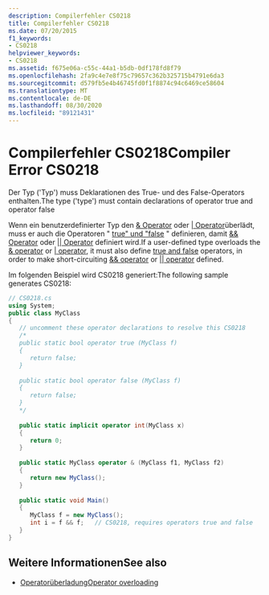 ```yaml
---
description: Compilerfehler CS0218
title: Compilerfehler CS0218
ms.date: 07/20/2015
f1_keywords:
- CS0218
helpviewer_keywords:
- CS0218
ms.assetid: f675e06a-c55c-44a1-b5db-0df178fd8f79
ms.openlocfilehash: 2fa9c4e7e8f75c79657c362b325715b4791e6da3
ms.sourcegitcommit: d579fb5e4b46745fd0f1f8874c94c6469ce58604
ms.translationtype: MT
ms.contentlocale: de-DE
ms.lasthandoff: 08/30/2020
ms.locfileid: "89121431"
---
```

# <a name="compiler-error-cs0218"></a><span data-ttu-id="7bf3b-103">Compilerfehler CS0218</span><span class="sxs-lookup"><span data-stu-id="7bf3b-103">Compiler Error CS0218</span></span>
<span data-ttu-id="7bf3b-104">Der Typ ('Typ') muss Deklarationen des True- und des False-Operators enthalten.</span><span class="sxs-lookup"><span data-stu-id="7bf3b-104">The type ('type') must contain declarations of operator true and operator false</span></span>  
  
<span data-ttu-id="7bf3b-105">Wenn ein benutzerdefinierter Typ den [& Operator](../language-reference/operators/boolean-logical-operators.md#logical-and-operator-) oder [&#124; Operator](../language-reference/operators/boolean-logical-operators.md#logical-or-operator-)überlädt, muss er auch die Operatoren " [true" und "false](../language-reference/operators/true-false-operators.md) " definieren, damit [&& Operator](../language-reference/operators/boolean-logical-operators.md#conditional-logical-and-operator-) oder [&#124;&#124; Operator](../language-reference/operators/boolean-logical-operators.md#conditional-logical-or-operator-) definiert wird.</span><span class="sxs-lookup"><span data-stu-id="7bf3b-105">If a user-defined type overloads the [& operator](../language-reference/operators/boolean-logical-operators.md#logical-and-operator-) or [&#124; operator](../language-reference/operators/boolean-logical-operators.md#logical-or-operator-), it must also define [true and false](../language-reference/operators/true-false-operators.md) operators, in order to make short-circuiting [&& operator](../language-reference/operators/boolean-logical-operators.md#conditional-logical-and-operator-) or [&#124;&#124; operator](../language-reference/operators/boolean-logical-operators.md#conditional-logical-or-operator-) defined.</span></span>
  
 <span data-ttu-id="7bf3b-106">Im folgenden Beispiel wird CS0218 generiert:</span><span class="sxs-lookup"><span data-stu-id="7bf3b-106">The following sample generates CS0218:</span></span>  
  
```csharp  
// CS0218.cs  
using System;  
public class MyClass  
{  
   // uncomment these operator declarations to resolve this CS0218  
   /*  
   public static bool operator true (MyClass f)  
   {  
      return false;  
   }  
  
   public static bool operator false (MyClass f)  
   {  
      return false;  
   }  
   */  
  
   public static implicit operator int(MyClass x)  
   {  
      return 0;  
   }  
  
   public static MyClass operator & (MyClass f1, MyClass f2)  
   {  
      return new MyClass();  
   }  
  
   public static void Main()  
   {  
      MyClass f = new MyClass();  
      int i = f && f;   // CS0218, requires operators true and false  
   }  
}  
```  
  
## <a name="see-also"></a><span data-ttu-id="7bf3b-107">Weitere Informationen</span><span class="sxs-lookup"><span data-stu-id="7bf3b-107">See also</span></span>

- [<span data-ttu-id="7bf3b-108">Operatorüberladung</span><span class="sxs-lookup"><span data-stu-id="7bf3b-108">Operator overloading</span></span>](../language-reference/operators/operator-overloading.md)
